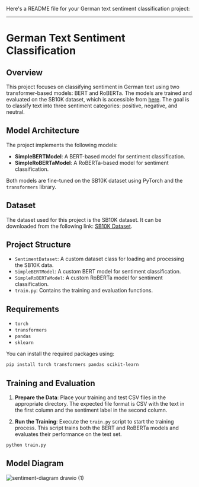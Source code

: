 Here's a README file for your German text sentiment classification project:

---

# German Text Sentiment Classification

## Overview

This project focuses on classifying sentiment in German text using two transformer-based models: BERT and RoBERTa. The models are trained and evaluated on the SB10K dataset, which is accessible from [here](https://github.com/oliverguhr/german-sentiment/tree/master/source-data/SB10k). The goal is to classify text into three sentiment categories: positive, negative, and neutral.

## Model Architecture

The project implements the following models:
- **SimpleBERTModel**: A BERT-based model for sentiment classification.
- **SimpleRoBERTaModel**: A RoBERTa-based model for sentiment classification.

Both models are fine-tuned on the SB10K dataset using PyTorch and the `transformers` library.

## Dataset

The dataset used for this project is the SB10K dataset. It can be downloaded from the following link: [SB10K Dataset](https://github.com/oliverguhr/german-sentiment/tree/master/source-data/SB10k).

## Project Structure

- `SentimentDataset`: A custom dataset class for loading and processing the SB10K data.
- `SimpleBERTModel`: A custom BERT model for sentiment classification.
- `SimpleRoBERTaModel`: A custom RoBERTa model for sentiment classification.
- `train.py`: Contains the training and evaluation functions.

## Requirements

- `torch`
- `transformers`
- `pandas`
- `sklearn`

You can install the required packages using:

```bash
pip install torch transformers pandas scikit-learn
```

## Training and Evaluation

1. **Prepare the Data**: Place your training and test CSV files in the appropriate directory. The expected file format is CSV with the text in the first column and the sentiment label in the second column.

2. **Run the Training**: Execute the `train.py` script to start the training process. This script trains both the BERT and RoBERTa models and evaluates their performance on the test set.

```bash
python train.py
```

## Model Diagram
![sentiment-diagram drawio (1)](https://github.com/user-attachments/assets/8191fcd4-679f-4720-a658-22e620c66c54)
